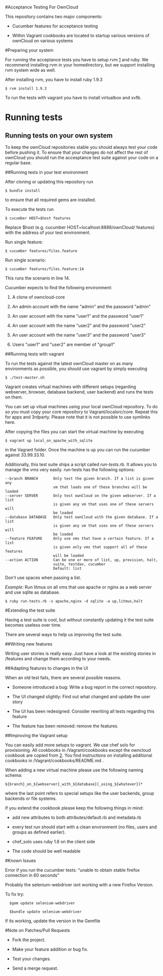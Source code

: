 #Acceptance Testing For OwnCloud

This repository contains two major components:

* Cucumber features for acceptance testing

* Within Vagrant cookbooks are located to startup various versions of ownCloud
  on various systems

#Preparing your system


For running the acceptance tests you have to setup rvm [1] and ruby. We
recommend installing rvm in your homedirectory, but we support installing rvm
system wide as well.

After installing rvm, you have to install ruby 1.9.3

    $ rvm install 1.9.3

To run the tests with vagrant you have to install virtualbox and xvfb.

[1]: https://rvm.io

# Running tests

## Running tests on your own system

To keep the ownCloud repositories stable you should always test your code
before pushing it. To ensure that your changes do not affect the rest of
ownCloud you should run the accesptance test suite against your code on a
regular base.

##Running tests in your test environment

After cloning or updating this repository run

    $ bundle install

to ensure that all required gems are installed.

To execute the tests run

    $ cucumber HOST=$host features

Replace $host (e.g. cucumber HOST=localhost:8888/ownCloud/ features) with the address of your test environment.

Run single feature:

    $ cucumber features/files.feature

Run single scenario:

    $ cucumber features/files.feature:14

This runs the scenario in line 14.

Cucumber expects to find the following environment:

1. A clone of owncloud-core

1. An admin account with the name "admin" and the password "admin"

1. An user account with the name "user1" and the password "user1"

1. An user account with the name "user2" and the password "user2"

1. An user account with the name "user3" and the password "user3"

1. Users "user1" and "user2" are member of "group1"

##Running tests with vagrant

To run the tests against the latest ownCloud master on as many environments
as possible, you should use vagrant by simply executing

    $ ./test-master.sh

Vagrant creates virtual machines with different setups (regarding webserver,
browser, database backend, user backend) and runs the tests on them.

You can set up vitual machines using your local ownCloud repository. To do so
you must copy your core repository to Vagrant/localsrc/core. Repeat this for
apps and 3rdparty. Please note that it is not possible to use symlinks here.

After copying the files you can start the virtual machine by executing

    $ vagrant up local_on_apache_with_sqlite

in the Vagrant folder. Once the machine is up you can run the cucumber against
33.99.33.10.

Additionally, this test suite ships a script called *run-tests.rb*. It allows
you to manage the vms very easily. run-tests has the following options:

    --branch BRANCH       Only test the given branch. If a list is given any
                          vm that loads one of these branches will be loaded
    --server SERVER       Only test ownCloud on the given webserver. If a list
                          is given any vm that uses one of these servers will
                          be loaded
    --database DATABASE   Only test ownCloud with the given database. If a list
                          is given any vm that uses one of these servers will
                          be loaded
    --feature FEATURE     Only use vms that have a certain feature. If a list
                          is given only vms that support all of these features
                          will be loaded
    --action ACTION       Can be one or more of list, up, provision, halt,
                          suite, testdav, cucumber
                          Default: list

Don't use spaces when passing a list.

*Example:* Run litmus on all vms that use apache or nginx as a web server and
use sqlite as database.

    $ ruby run-tests.rb -s apache,nginx -d sqlite -a up,litmus,halt

#Extending the test suite

Having a test suite is cool, but without constantly updating it the test suite 
becomes useless over time.

There are several ways to help us improving the test suite.

##Writing new features

Writing user stories is really easy. Just have a look at the existing stories
in /features and change them according to your needs.

##Adapting features to changes in the UI

When an old test fails, there are several possible reasons.

* Someone introduced a bug: Write a bug report in the correct repository.

* The UI changed slightly: Find out what changed and update the user story

* The UI has been redesigned: Consider rewriting all tests regarding this
  feature

* The feature has been removed: remove the features.

##Improving the Vagrant setup

You can easily add more setups to vagrant. We use chef solo for provisioning.
All cookbooks in /Vagrant/cookbooks except the owncloud cookbook are copied 
from [2]. You find instructions on installing additional cookbooks in
/Vagrant/cookbooks/README.md .

When adding a new virtual machine please use the following naming schema:

    ${branch}_on_${webserver}_with_${database}[_using_${whatever}]*

where the last point refers to special setups like the user backends, group
backends or file systems.

If you extend the cookbook please keep the following things in mind:

* add new attributes to both attributes/default.rb and metadata.rb

* every test run should start with a clean environment (no files, users and
  groups as defined earlier).

* chef\_solo uses ruby 1.8 on the client side

* The code should be well readable

[2]: http://community.opscode.com/cookbooks

#Known Issues

Error if you run the cucumber tests:
“unable to obtain stable firefox connection in 60 seconds”

Probably the selenium-webdriver isnt working with a new Firefox Version.

To fix try:

      $gem update selenium-webdriver
      
      $bundle update selenium-webdriver
      
If its working, update the version in the Gemfile

#Note on Patches/Pull Requests

* Fork the project.

* Make your feature addition or bug fix.

* Test your changes.

* Send a merge request.
